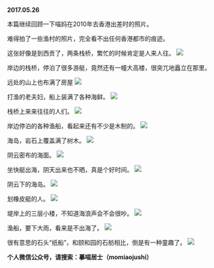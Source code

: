 
          
**2017.05.26**

本篇继续回顾一下喵妈在2010年去香港出差时的照片。

难得拍了一些渔村的照片，完全看不出任何香港都市的痕迹。

这张好像是到西贡了，两条栈桥，繁忙的时候肯定是人来人往。
![](http://wx3.sinaimg.cn/large/627d9660ly1ffyca2wx5wj20yg0je0un.jpg)


岸边的栈桥，停泊了很多游艇，竟然还有一幢大高楼，很突兀地矗立在那里。

远处的山上也布满了房屋
![](http://wx3.sinaimg.cn/large/627d9660ly1ffyca2koy2j20yg0jegnp.jpg)


打渔的老夫妇，船上装满了各种海鲜。
![](http://wx3.sinaimg.cn/large/627d9660ly1ffyca4gk37j20yg0je76v.jpg)


栈桥上来来往往的人们。
![](http://wx3.sinaimg.cn/large/627d9660ly1ffyca4muflj20yg0jedix.jpg)


岸边停泊的各种渔船，看起来还有不少是木制的。
![](http://wx3.sinaimg.cn/large/627d9660ly1ffyca4u4ztj20yg0jetcs.jpg)


海岛，岩石上覆盖满了树木。
![](http://wx3.sinaimg.cn/large/627d9660ly1ffyca3b9xpj20yg0je766.jpg)


阴云密布的海面。
![](http://wx3.sinaimg.cn/large/627d9660ly1ffyca3v1fxj20yg0jedhv.jpg)


坐快艇出海，阴天出来也不晒，真是个好时间。
![](http://wx3.sinaimg.cn/large/627d9660ly1ffyca495mcj20yg0je76e.jpg)


阴云下的海岛。
![](http://wx3.sinaimg.cn/large/627d9660ly1ffyca2qg2oj20yg0jewhj.jpg)


划橡皮艇的人。
![](http://wx3.sinaimg.cn/large/627d9660ly1ffyca3zf3sj20yg0jen16.jpg)


堤岸上的三层小楼，不知道海浪声会不会很吵。
![](http://wx3.sinaimg.cn/large/627d9660ly1ffyca3h0n7j20yg0jegny.jpg)


渔船，要下大雨，看来是不出海了。
![](http://wx3.sinaimg.cn/large/627d9660ly1ffyca3oczaj20yg0je401.jpg)


很有意思的石头“纸船”，和颐和园的石舫相比，倒是有一种童趣了。
![](http://wx3.sinaimg.cn/large/627d9660ly1ffyca33otqj20yg0jeaeb.jpg)



**个人微信公众号，请搜索：摹喵居士（momiaojushi）**

        